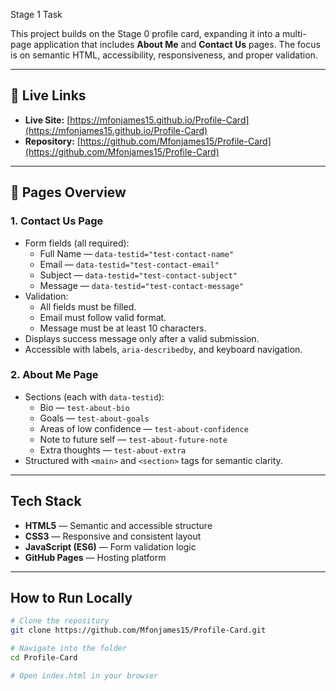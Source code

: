 Stage 1 Task

This project builds on the Stage 0 profile card, expanding it into a multi-page application that includes **About Me** and **Contact Us** pages. The focus is on semantic HTML, accessibility, responsiveness, and proper validation.

---

## 🔗 Live Links

- **Live Site:** [https://mfonjames15.github.io/Profile-Card](https://mfonjames15.github.io/Profile-Card)  
- **Repository:** [https://github.com/Mfonjames15/Profile-Card](https://github.com/Mfonjames15/Profile-Card)

---

## 📂 Pages Overview

### 1. Contact Us Page
- Form fields (all required):
  - Full Name — `data-testid="test-contact-name"`
  - Email — `data-testid="test-contact-email"`
  - Subject — `data-testid="test-contact-subject"`
  - Message — `data-testid="test-contact-message"`
- Validation:
  - All fields must be filled.
  - Email must follow valid format.
  - Message must be at least 10 characters.
- Displays success message only after a valid submission.
- Accessible with labels, `aria-describedby`, and keyboard navigation.

### 2. About Me Page
- Sections (each with `data-testid`):
  - Bio — `test-about-bio`
  - Goals — `test-about-goals`
  - Areas of low confidence — `test-about-confidence`
  - Note to future self — `test-about-future-note`
  - Extra thoughts — `test-about-extra`
- Structured with `<main>` and `<section>` tags for semantic clarity.

---

## Tech Stack

- **HTML5** — Semantic and accessible structure  
- **CSS3** — Responsive and consistent layout  
- **JavaScript (ES6)** — Form validation logic  
- **GitHub Pages** — Hosting platform  

---

## How to Run Locally

```bash
# Clone the repository
git clone https://github.com/Mfonjames15/Profile-Card.git

# Navigate into the folder
cd Profile-Card

# Open index.html in your browser
